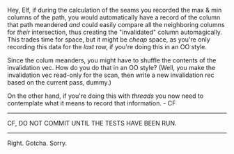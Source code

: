 Hey, Elf, if during the calculation of the seams you recorded the max &
min columns of the path, you would automatically have a record of the
column that path meandered *and* could easily compare all the
neighboring columns for *their* intersection, thus creating the
"invalidated" column automagically.  This trades time for space, but it
might be *cheap* space, as you're only recording this data for the
*last* row, if you're doing this in an OO style.

Since the colum meanders, you might have to shuffle the contents of the
invalidation vec.  How do you do that in an OO style?  (Well, you make
the invalidation vec read-only for the scan, then write a new
invalidation rec based on the current pass, dummy.)

On the other hand, if you're doing this with *threads* you now need to
contemplate what it means to record that information. - CF

----

CF, DO NOT COMMIT UNTIL THE TESTS HAVE BEEN RUN.

---

Right.  Gotcha.  Sorry.

